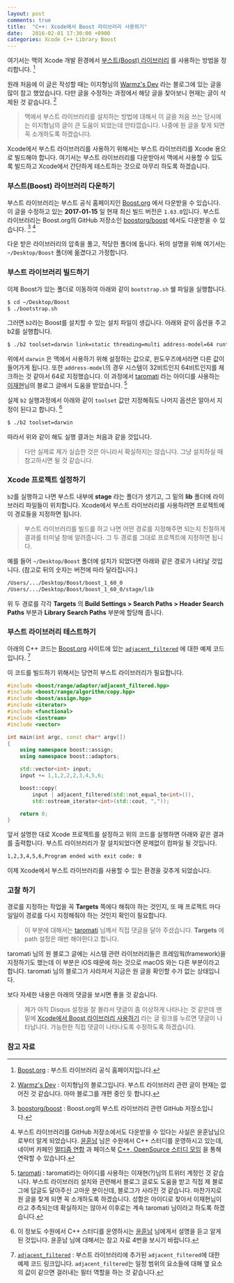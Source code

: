 ```yaml
---
layout: post
comments: true
title:  "C++: Xcode에서 Boost 라이브러리 사용하기"
date:   2016-02-01 17:30:00 +0900
categories: Xcode C++ Library Boost
---
```


여기서는 맥의 Xcode 개발 환경에서 [부스트(Boost) 라이브러리](http://www.boost.org) 를 사용하는 방법을 정리합니다. [^boost]

원래 처음에 이 글은 작성할 때는 이지형님의 [Warmz's Dev](http://warmz.tistory.com) 라는 블로그에 있는 글을 많이 참고 했었습니다. 다만 글을 수정하는 과정에서 해당 글을 찾아보니 현재는 글이 삭제된 것 같습니다. [^warmz]

> 맥에서 부스트 라이브러리를 설치하는 방법에 대해서 이 글을 처음 쓰는 당시에는 이지형님의 글이 큰 도움이 되었는데 안타깝습니다. 나중에 원 글을 찾게 되면 꼭 소개하도록 하겠습니다.

Xcode에서 부스트 라이브러리를 사용하기 위해서는 부스트 라이브러리를 Xcode 용으로 빌드해야 합니다. 여기서는 부스트 라이브러리를 다운받아서 맥에서 사용할 수 있도록 빌드하고 Xcode에서 간단하게 테스트하는 것으로 마무리 하도록 하겠습니다.

### 부스트(Boost) 라이브러리 다운하기

부스트 라이브러리는 부스트 공식 홈페이지인 [Boost.org](http://www.boost.org) 에서 다운받을 수 있습니다. 이 글을 수정하고 있는 **2017-01-15** 일 현재 최신 빌드 버전은 `1.63.0`입니다. 부스트 라이브러리는 Boost.org의 GitHub 저장소인 [boostorg/boost](https://github.com/boostorg/boost) 에서도 다운받을 수 있습니다. [^github-boost] [^multism]

다운 받은 라이브러리의 압축을 풀고, 적당한 폴더에 둡니다. 뒤의 설명을 위해 여기서는 `~/Desktop/Boost` 폴더에 옮겼다고 가정합니다.

### 부스트 라이브러리 빌드하기

이제 Boost가 있는 폴더로 이동하여 아래와 같이 `bootstrap.sh` 쉘 파일을 실행합니다.

```sh
$ cd ~/Desktop/Boost
$ ./bootstrap.sh
```

그러면 `b2`라는 Boost를 설치할 수 있는 설치 파일이 생깁니다. 아래와 같이 옵션을 주고 b2를 실행합니다.

```sh
$ ./b2 toolset=darwin link=static threading=multi address-model=64 runtime-link=static
```

위에서 `darwin` 은 맥에서 사용하기 위해 설정하는 값으로, 윈도우즈에서라면 다른 값이 들어가게 됩니다. 또한 `address-model`의 경우 시스템이 32비트인지 64비트인지를 체크하는 것 같아서 64로 지정했습니다. 이 과정에서 [taromati](https://twitter.com/_taromati) 라는 아이디를 사용하는 [이재현](https://twitter.com/_taromati)님의 블로그 글에서 도움을 받았습니다. [^taromati]

실제 `b2` 실행과정에서 아래와 같이 `toolset` 값만 지정해줘도 나머지 옵션은 알아서 지정이 된다고 합니다. [^sim9108]

```sh
$ ./b2 toolset=darwin
```

따라서 위와 같이 해도 실행 결과는 처음과 같을 것입니다.

> 다만 실제로 제가 실습한 것은 아니라서 확실하지는 않습니다. 그냥 설치하실 때 참고하시면 될 것 같습니다.

### Xcode 프로젝트 설정하기

`b2`를 실행하고 나면 부스트 내부에 **stage** 라는 폴더가 생기고, 그 밑의 **lib** 폴더에 라이브러리 파일들이 위치합니다. Xcode에서 부스트 라이브러리를 사용하려면 프로젝트에 이 경로들을 지정하면 됩니다.

> 부스트 라이브러리를 빌드를 하고 나면 어떤 경로를 지정해주면 되는지 친철하게 결과를 터미널 창에 알려줍니다. 그 두 경로를 그대로 프로젝트에 지정하면 됩니다.

예를 들어 `~/Desktop/Boost` 폴더에 설치가 되었다면 아래와 같은 경로가 나타날 것입니다. (참고로 뒤의 숫자는 버전에 따라 달라집니다.)

```sh
/Users/.../Desktop/Boost/boost_1_60_0  
/Users/.../Desktop/Boost/boost_1_60_0/stage/lib
```

위 두 경로를 각각 **Targets** 의 **Build Settings > Search Paths > Header Search Paths** 부분과 **Library Search Paths** 부분에 할당해 줍니다.

### 부스트 라이브러리 테스트하기

아래의 C++ 코드는 [Boost.org](http://www.boost.org) 사이트에 있는 [`adjacent_filtered`](http://www.boost.org/doc/libs/1_60_0/libs/range/doc/html/range/reference/adaptors/reference/adjacent_filtered.html) 에 대한 예제 코드입니다. [^adjacent-filtered]

이 코드를 빌드하기 위해서는 당연히 부스트 라이브러리가 필요합니다.

```cpp
#include <boost/range/adaptor/adjacent_filtered.hpp>
#include <boost/range/algorithm/copy.hpp>
#include <boost/assign.hpp>
#include <iterator>
#include <functional>
#include <iostream>
#include <vector>

int main(int argc, const char* argv[])
{
    using namespace boost::assign;
    using namespace boost::adaptors;

    std::vector<int> input;
    input += 1,1,2,2,2,3,4,5,6;

    boost::copy(
        input | adjacent_filtered(std::not_equal_to<int>()),
        std::ostream_iterator<int>(std::cout, ","));

    return 0;
}
```

앞서 설명한 대로 Xcode 프로젝트를 설정하고 위의 코드를 실행하면 아래와 같은 결과를 출력합니다. 부스트 라이브러리가 잘 설치되었다면 문제없이 컴파일 될 것입니다.

```sh
1,2,3,4,5,6,Program ended with exit code: 0
```

이제 Xcode에서 부스트 라이브러리를 사용할 수 있는 환경을 갖추게 되었습니다.

### 고찰 하기

경로를 지정하는 작업을 꼭 **Targets** 쪽에다 해줘야 하는 것인지, 또 매 프로젝트 마다 일일이 경로를 다시 지정해줘야 하는 것인지 확인이 필요합니다.

> 이 부분에 대해서는 [taromati](https://twitter.com/_taromati) 님께서 직접 댓글을 달아 주셨습니다. **Targets** 에 path 설정은 매번 해야한다고 합니다.

taromati 님의 원 블로그 글에는 시스템 관련 라이브러리들은 프레임웍(framework)을 지정하기도 했는데 이 부분은 iOS 때문에 하는 것으로 macOS 와는 다른 부분이라고 합니다. taromati 님의 블로그가 사라져서 지금은 원 글을 확인할 수가 없는 상태입니다.

보다 자세한 내용은 아래의 댓글을 보시면 좋을 것 같습니다.

> 제가 아직 Disqus 설정을 잘 몰라서 댓글이 좀 이상하게 나타나는 것 같은데 맨 밑에 [Xcode에서 Boost 라이브러리 사용하기](https://xho95.github.io/xcode/c++/library/boost/2016/02/01/Install-Boost-Library-for-Xcode.html) 라는 글 링크를 누르면 댓글이 나타납니다. 가능한한 직접 댓글이 나타나도록 수정하도록 하겠습니다.


### 참고 자료

[^boost]: [Boost.org](http://www.boost.org) : 부스트 라이브러리 공식 홈페이지입니다.

[^warmz]: [Warmz's Dev](http://warmz.tistory.com) : 이지형님의 블로그입니다. 부스트 라이브러리 관련 글이 현재는 없어진 것 같습니다. 아마 블로그를 개편 중인 듯 합니다.

[^github-boost]: [boostorg/boost]([boostorg/boost](https://github.com/boostorg/boost)) : Boost.org의 부스트 라이브러리 관련 GitHub  저장소입니다.

[^multism]: 부스트 라이브러리를 GitHub 저장소에서도 다운받을 수 있다는 사실은 윤훈남님으로부터 알게 되었습니다. [윤훈남](https://www.facebook.com/sim9108?fref=nf) 님은 수원에서 C++ 스터디를 운영하시고 있는데, 네이버 카페인 [멀티즘 연합](http://cafe.naver.com/multism) 과 페이스북 [C++, OpenSource 스터디 모임](https://www.facebook.com/groups/OpenCPP/) 을 통해 연락할 수 있습니다.

[^taromati]: [taromati](https://twitter.com/_taromati) : taromati라는 아이디를 사용하는 이재현(?)님의 트위터 계정인 것 같습니다. 부스트 라이브러리 설치와 관련해서 블로그 글로도 도움을 받고 직접 제 블로그에 답글도 달아주신 고마운 분이신데, 블로그가 사라진 것 같습니다. 마찬가지로 원 글을 찾게 되면 꼭 소개하도록 하겠습니다. 성함은 아이디로 찾아서 이재현님이라고 추측되는데 확실하지는 않아서 이후로는 계속 taromati 님이라고 하도록 하겠습니다.

[^sim9108]: 이 정보도 수원에서 C++ 스터디를 운영하시는 [윤훈남](https://www.facebook.com/sim9108?fref=nf) 님에게서 설명을 듣고 알게된 것입니다. 윤훈남 님에 대해서는 참고 자료 4번을 보시기 바랍니다.

[^adjacent-filtered]: [`adjacent_filtered`](http://www.boost.org/doc/libs/1_60_0/libs/range/doc/html/range/reference/adaptors/reference/adjacent_filtered.html) : 부스트 라이브러리에 추가된 `adjacent_filtered`에 대한 예제 코드 링크입니다. `adjacent_filtered`는 일정 범위의 요소들에 대해 옆 요소의 값이 같으면 걸러내는 필터 역할을 하는 것 같습니다.
